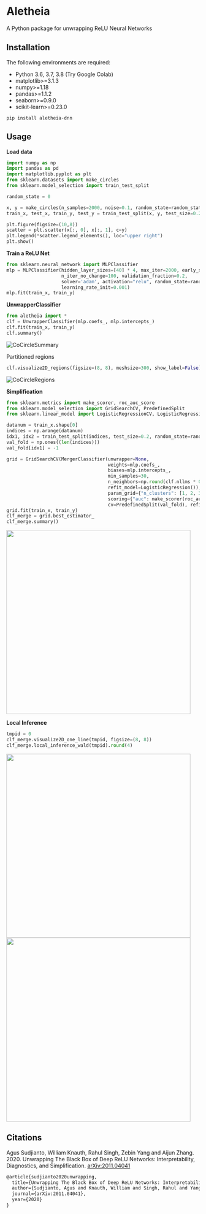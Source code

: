 # Aletheia 
A Python package for unwrapping ReLU Neural Networks

## Installation 

The following environments are required:

- Python 3.6, 3.7, 3.8 (Try Google Colab)
- matplotlib>=3.1.3
- numpy>=1.18
- pandas>=1.1.2
- seaborn>=0.9.0
- scikit-learn>=0.23.0

```shell
pip install aletheia-dnn
```

## Usage

**Load data** 
```python
import numpy as np 
import pandas as pd 
import matplotlib.pyplot as plt
from sklearn.datasets import make_circles
from sklearn.model_selection import train_test_split

random_state = 0

x, y = make_circles(n_samples=2000, noise=0.1, random_state=random_state)
train_x, test_x, train_y, test_y = train_test_split(x, y, test_size=0.2, random_state=random_state)

plt.figure(figsize=(10,8))
scatter = plt.scatter(x[:, 0], x[:, 1], c=y)
plt.legend(*scatter.legend_elements(), loc="upper right")
plt.show()
```

**Train a ReLU Net**
```python
from sklearn.neural_network import MLPClassifier
mlp = MLPClassifier(hidden_layer_sizes=[40] * 4, max_iter=2000, early_stopping=True, 
                    n_iter_no_change=100, validation_fraction=0.2,
                    solver='adam', activation="relu", random_state=random_state, 
                    learning_rate_init=0.001)
mlp.fit(train_x, train_y)
```

**UnwrapperClassifier**
```python
from aletheia import *
clf = UnwrapperClassifier(mlp.coefs_, mlp.intercepts_)
clf.fit(train_x, train_y)
clf.summary()
```

![CoCircleSummary](https://github.com/SelfExplainML/Aletheia/blob/master/examples/results/CoCircle_SummaryTable.png)

Partitioned regions
```python 
clf.visualize2D_regions(figsize=(8, 8), meshsize=300, show_label=False)
```
![CoCircleRegions](https://github.com/SelfExplainML/Aletheia/blob/master/examples/results/CoCircle_Regions.png)

**Simplification**
```python 
from sklearn.metrics import make_scorer, roc_auc_score
from sklearn.model_selection import GridSearchCV, PredefinedSplit
from sklearn.linear_model import LogisticRegressionCV, LogisticRegression

datanum = train_x.shape[0]
indices = np.arange(datanum)
idx1, idx2 = train_test_split(indices, test_size=0.2, random_state=random_state)
val_fold = np.ones((len(indices)))
val_fold[idx1] = -1

grid = GridSearchCV(MergerClassifier(unwrapper=None, 
                                     weights=mlp.coefs_, 
                                     biases=mlp.intercepts_,
                                     min_samples=30,
                                     n_neighbors=np.round(clf.nllms * 0.01).astype(int),
                                     refit_model=LogisticRegression()),
                                     param_grid={"n_clusters": [1, 2, 3, 4, 5, 6, 7, 8, 9, 10, 15, 20]},
                                     scoring={"auc": make_scorer(roc_auc_score, needs_proba=True)},
                                     cv=PredefinedSplit(val_fold), refit="auc", n_jobs=10, error_score=np.nan)
grid.fit(train_x, train_y)
clf_merge = grid.best_estimator_
clf_merge.summary()
```
<img src="https://github.com/SelfExplainML/Aletheia/blob/master/examples/results/CoCircle_MergeSummaryTable.png" width="480">

**Local Inference**
```python 
tmpid = 0
clf_merge.visualize2D_one_line(tmpid, figsize=(8, 8))
clf_merge.local_inference_wald(tmpid).round(4)
```
<img src="https://github.com/SelfExplainML/Aletheia/blob/master/examples/results/CoCircle_Local.png" width="480">
<img src="https://github.com/SelfExplainML/Aletheia/blob/master/examples/results/CoCircle_Inference.png" width="480">

## Citations
Agus Sudjianto, William Knauth, Rahul Singh, Zebin Yang and Aijun Zhang. 2020. Unwrapping The Black Box of Deep ReLU Networks: Interpretability, Diagnostics, and Simplification. [arXiv:2011.04041](https://arxiv.org/abs/2011.04041)

```latex
@article{sudjianto2020unwrapping,
  title={Unwrapping The Black Box of Deep ReLU Networks: Interpretability, Diagnostics, and Simplification},
  author={Sudjianto, Agus and Knauth, William and Singh, Rahul and Yang, Zebin and Zhang, Aijun},
  journal={arXiv:2011.04041},
  year={2020}
}
```
